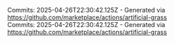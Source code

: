 Commits: 2025-04-26T22:30:42.125Z - Generated via https://github.com/marketplace/actions/artificial-grass
<br>
Commits: 2025-04-26T22:30:42.125Z - Generated via https://github.com/marketplace/actions/artificial-grass
<br>
